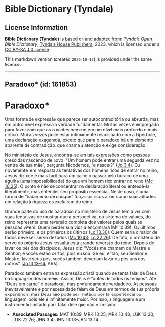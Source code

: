 # Bible Dictionary (Tyndale)

## License Information

**Bible Dictionary (Tyndale)** is based on and adapted from: _Tyndale Open Bible Dictionary_, [Tyndale House Publishers](https://tyndaleopenresources.com/), 2023, which is licensed under a [CC BY-SA 4.0 license](https://creativecommons.org/licenses/by-sa/4.0/legalcode.en).

This markdown version (created `2025-10-17`) is provided under the same license.



--------------------------------

## Paradoxo* (id: 161853)

Paradoxo\*
==========

Uma forma de expressão que parece ser autocontraditória ou absurda, mas em outro nível expressa a verdade fundamental. Muitas vezes é empregado para fazer com que os ouvintes pensem em um nível mais profundo e mais crítico. Muitas vezes pode estar intimamente relacionado com a hipérbole, uma declaração exagerada, exceto que para o paradoxo há um elemento aparente de contradição, que chama a atenção e exige consideração.

No ministério de Jesus, encontra\-se em tais expressões como pessoas crescidas nascendo de novo. “Um homem pode entrar uma segunda vez no ventre de sua mãe”, pergunta Nicodemos, “e nascer?” ([Jo 3\.4](https://ref.ly/John3:4)). Ou novamente, em resposta às tentativas dos homens ricos de entrar no reino, Jesus diz que é mais fácil para um camelo passar pelo buraco de uma agulha (uma impossibilidade) do que um homem rico entrar no reino ([Mc 10\.25](https://ref.ly/Mark10:25)). O ponto é não se concentrar na declaração literal ou entendê\-la literalmente, mas entender seu propósito essencial. Neste caso, é uma forma de “tratamento de choque” forçar os ricos a ver como suas atitudes em relação à riqueza os excluíram do reino.

Grande parte do uso do paradoxo no ministério de Jesus tem a ver com suas tentativas de mostrar que a perspectiva, ou sistema de valores, do reino representa uma reversão completa dos valores pelos quais as pessoas vivem. Quem perder sua vida a encontrará ([Mt 10\.39](https://ref.ly/Matt10:39)). Os últimos serão primeiro, e os primeiros os últimos ([Lc 13\.30](https://ref.ly/Luke13:30)). Quem seria o maior de todos deve ser servo de todos ([Mc 10\.43](https://ref.ly/Mark10:43); [Lc 22\.26](https://ref.ly/Luke22:26)). De fato, o ministério de servo do próprio Jesus ressalta esta grande reversão do reino. Depois de lavar os pés dos discípulos, Jesus diz: “Vocês me chamam de Mestre e Senhor; e vocês estão certos, pois eu sou. Se eu, então, seu Senhor e Mestre, lavei seus pés, vocês também deveriam lavar os pés uns dos outros” ([Jo 13\.13–14](https://ref.ly/John13:13-John13:14), ARA).

Paradoxo também entra na expressão cristã quando se tenta falar de Deus na linguagem dos homens. Assim, Deus é “antes de todos os tempos”. Até “Deus em carne” é paradoxal, mas profundamente verdadeiro. As pessoas inevitavelmente e por necessidade falam de Deus em termos de sua própria experiência, mas Deus não pode ser limitado por tal experiência ou linguagem, pois ele é infinitamente maior. Por isso, a linguagem é um instrumento limitado para falar dele que não é limitado.

* **Associated Passages:** MAT 10:39; MRK 10:25; MRK 10:43; LUK 13:30; LUK 22:26; JHN 3:4; JHN 13:13–JHN 13:14

